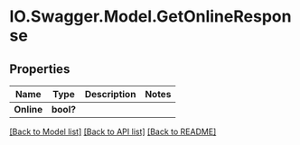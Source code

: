 # IO.Swagger.Model.GetOnlineResponse
## Properties

Name | Type | Description | Notes
------------ | ------------- | ------------- | -------------
**Online** | **bool?** |  | 

[[Back to Model list]](../README.md#documentation-for-models) [[Back to API list]](../README.md#documentation-for-api-endpoints) [[Back to README]](../README.md)

